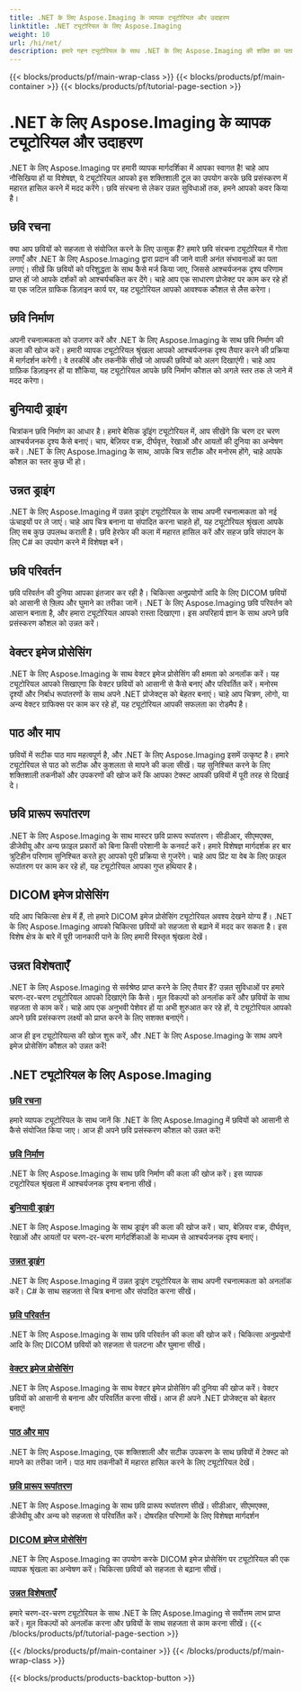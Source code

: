 ```yaml
---
title: .NET के लिए Aspose.Imaging के व्यापक ट्यूटोरियल और उदाहरण
linktitle: .NET ट्यूटोरियल के लिए Aspose.Imaging
weight: 10
url: /hi/net/
description: हमारे गहन ट्यूटोरियल के साथ .NET के लिए Aspose.Imaging की शक्ति का पता लगाएं। छवि संरचना से लेकर उन्नत सुविधाओं तक, अपने कौशल को बढ़ाएं और अपने छवि प्रसंस्करण गेम को उन्नत करें।
---
```


{{< blocks/products/pf/main-wrap-class >}}
{{< blocks/products/pf/main-container >}}
{{< blocks/products/pf/tutorial-page-section >}}

# .NET के लिए Aspose.Imaging के व्यापक ट्यूटोरियल और उदाहरण


.NET के लिए Aspose.Imaging पर हमारी व्यापक मार्गदर्शिका में आपका स्वागत है! चाहे आप नौसिखिया हों या विशेषज्ञ, ये ट्यूटोरियल आपको इस शक्तिशाली टूल का उपयोग करके छवि प्रसंस्करण में महारत हासिल करने में मदद करेंगे। छवि संरचना से लेकर उन्नत सुविधाओं तक, हमने आपको कवर किया है।

## छवि रचना

क्या आप छवियों को सहजता से संयोजित करने के लिए उत्सुक हैं? हमारे छवि संरचना ट्यूटोरियल में गोता लगाएँ और .NET के लिए Aspose.Imaging द्वारा प्रदान की जाने वाली अनंत संभावनाओं का पता लगाएं। सीखें कि छवियों को परिशुद्धता के साथ कैसे मर्ज किया जाए, जिससे आश्चर्यजनक दृश्य परिणाम प्राप्त हों जो आपके दर्शकों को आश्चर्यचकित कर देंगे। चाहे आप एक साधारण प्रोजेक्ट पर काम कर रहे हों या एक जटिल ग्राफिक डिज़ाइन कार्य पर, यह ट्यूटोरियल आपको आवश्यक कौशल से लैस करेगा।

## छवि निर्माण

अपनी रचनात्मकता को उजागर करें और .NET के लिए Aspose.Imaging के साथ छवि निर्माण की कला की खोज करें। हमारी व्यापक ट्यूटोरियल श्रृंखला आपको आश्चर्यजनक दृश्य तैयार करने की प्रक्रिया में मार्गदर्शन करेगी। वे तरकीबें और तकनीकें सीखें जो आपकी छवियों को अलग दिखाएंगी। चाहे आप ग्राफ़िक डिज़ाइनर हों या शौकिया, यह ट्यूटोरियल आपके छवि निर्माण कौशल को अगले स्तर तक ले जाने में मदद करेगा।

## बुनियादी ड्राइंग

चित्रांकन छवि निर्माण का आधार है। हमारे बेसिक ड्रॉइंग ट्यूटोरियल में, आप सीखेंगे कि चरण दर चरण आश्चर्यजनक दृश्य कैसे बनाएं। चाप, बेज़ियर वक्र, दीर्घवृत्त, रेखाओं और आयतों की दुनिया का अन्वेषण करें। .NET के लिए Aspose.Imaging के साथ, आपके चित्र सटीक और मनोरम होंगे, चाहे आपके कौशल का स्तर कुछ भी हो।

## उन्नत ड्राइंग

.NET के लिए Aspose.Imaging में उन्नत ड्राइंग ट्यूटोरियल के साथ अपनी रचनात्मकता को नई ऊंचाइयों पर ले जाएं। चाहे आप चित्र बनाना या संपादित करना चाहते हों, यह ट्यूटोरियल श्रृंखला आपके लिए सब कुछ उपलब्ध कराती है। छवि हेरफेर की कला में महारत हासिल करें और सहज छवि संपादन के लिए C# का उपयोग करने में विशेषज्ञ बनें।

## छवि परिवर्तन

छवि परिवर्तन की दुनिया आपका इंतजार कर रही है। चिकित्सा अनुप्रयोगों आदि के लिए DICOM छवियों को आसानी से फ़्लिप और घुमाने का तरीका जानें। .NET के लिए Aspose.Imaging छवि परिवर्तन को आसान बनाता है, और हमारा ट्यूटोरियल आपको रास्ता दिखाएगा। इस अपरिहार्य ज्ञान के साथ अपने छवि प्रसंस्करण कौशल को उन्नत करें।

## वेक्टर इमेज प्रोसेसिंग

.NET के लिए Aspose.Imaging के साथ वेक्टर इमेज प्रोसेसिंग की क्षमता को अनलॉक करें। यह ट्यूटोरियल आपको सिखाएगा कि वेक्टर छवियों को आसानी से कैसे बनाएं और परिवर्तित करें। मनोरम दृश्यों और निर्बाध रूपांतरणों के साथ अपने .NET प्रोजेक्ट्स को बेहतर बनाएं। चाहे आप चित्रण, लोगो, या अन्य वेक्टर ग्राफिक्स पर काम कर रहे हों, यह ट्यूटोरियल आपकी सफलता का रोडमैप है।

## पाठ और माप

छवियों में सटीक पाठ माप महत्वपूर्ण है, और .NET के लिए Aspose.Imaging इसमें उत्कृष्ट है। हमारे ट्यूटोरियल से पाठ को सटीक और कुशलता से मापने की कला सीखें। यह सुनिश्चित करने के लिए शक्तिशाली तकनीकों और उपकरणों की खोज करें कि आपका टेक्स्ट आपकी छवियों में पूरी तरह से दिखाई दे।

## छवि प्रारूप रूपांतरण

.NET के लिए Aspose.Imaging के साथ मास्टर छवि प्रारूप रूपांतरण। सीडीआर, सीएमएक्स, डीजेवीयू और अन्य फ़ाइल प्रकारों को बिना किसी परेशानी के कनवर्ट करें। हमारे विशेषज्ञ मार्गदर्शक हर बार त्रुटिहीन परिणाम सुनिश्चित करते हुए आपको पूरी प्रक्रिया से गुजरेंगे। चाहे आप प्रिंट या वेब के लिए फ़ाइल रूपांतरण पर काम कर रहे हों, यह ट्यूटोरियल आपका गुप्त हथियार है।

## DICOM इमेज प्रोसेसिंग

यदि आप चिकित्सा क्षेत्र में हैं, तो हमारे DICOM इमेज प्रोसेसिंग ट्यूटोरियल अवश्य देखने योग्य हैं। .NET के लिए Aspose.Imaging आपको चिकित्सा छवियों को सहजता से बढ़ाने में मदद कर सकता है। इस विशेष क्षेत्र के बारे में पूरी जानकारी पाने के लिए हमारी विस्तृत श्रृंखला देखें।

## उन्नत विशेषताएँ

.NET के लिए Aspose.Imaging से सर्वश्रेष्ठ प्राप्त करने के लिए तैयार हैं? उन्नत सुविधाओं पर हमारे चरण-दर-चरण ट्यूटोरियल आपको दिखाएंगे कि कैसे। मूल विकल्पों को अनलॉक करें और छवियों के साथ सहजता से काम करें। चाहे आप एक अनुभवी पेशेवर हों या अभी शुरुआत कर रहे हों, ये ट्यूटोरियल आपको अपने छवि प्रसंस्करण लक्ष्यों को प्राप्त करने के लिए सशक्त बनाएंगे।

आज ही इन ट्यूटोरियल्स की खोज शुरू करें, और .NET के लिए Aspose.Imaging के साथ अपने इमेज प्रोसेसिंग कौशल को उन्नत करें!
## .NET ट्यूटोरियल के लिए Aspose.Imaging
### [छवि रचना](./image-composition/)
हमारे व्यापक ट्यूटोरियल के साथ जानें कि .NET के लिए Aspose.Imaging में छवियों को आसानी से कैसे संयोजित किया जाए। आज ही अपने छवि प्रसंस्करण कौशल को उन्नत करें!
### [छवि निर्माण](./image-creation/)
.NET के लिए Aspose.Imaging के साथ छवि निर्माण की कला की खोज करें। इस व्यापक ट्यूटोरियल श्रृंखला में आश्चर्यजनक दृश्य बनाना सीखें।
### [बुनियादी ड्राइंग](./basic-drawing/)
.NET के लिए Aspose.Imaging के साथ ड्राइंग की कला की खोज करें। चाप, बेज़ियर वक्र, दीर्घवृत्त, रेखाओं और आयतों पर चरण-दर-चरण मार्गदर्शिकाओं के माध्यम से आश्चर्यजनक दृश्य बनाएं।
### [उन्नत ड्राइंग](./advanced-drawing/)
.NET के लिए Aspose.Imaging में उन्नत ड्राइंग ट्यूटोरियल के साथ अपनी रचनात्मकता को अनलॉक करें। C# के साथ सहजता से चित्र बनाना और संपादित करना सीखें।
### [छवि परिवर्तन](./image-transformation/)
.NET के लिए Aspose.Imaging के साथ छवि परिवर्तन की कला की खोज करें। चिकित्सा अनुप्रयोगों आदि के लिए DICOM छवियों को सहजता से पलटना और घुमाना सीखें।
### [वेक्टर इमेज प्रोसेसिंग](./vector-image-processing/)
.NET के लिए Aspose.Imaging के साथ वेक्टर इमेज प्रोसेसिंग की दुनिया की खोज करें। वेक्टर छवियों को आसानी से बनाना और परिवर्तित करना सीखें। आज ही अपने .NET प्रोजेक्ट्स को बेहतर बनाएं!
### [पाठ और माप](./text-and-measurements/)
.NET के लिए Aspose.Imaging, एक शक्तिशाली और सटीक उपकरण के साथ छवियों में टेक्स्ट को मापने का तरीका जानें। पाठ माप तकनीकों में महारत हासिल करने के लिए ट्यूटोरियल देखें।
### [छवि प्रारूप रूपांतरण](./image-format-conversion/)
.NET के लिए Aspose.Imaging के साथ छवि प्रारूप रूपांतरण सीखें। सीडीआर, सीएमएक्स, डीजेवीयू और अन्य को सहजता से परिवर्तित करें। दोषरहित परिणामों के लिए विशेषज्ञ मार्गदर्शन
### [DICOM इमेज प्रोसेसिंग](./dicom-image-processing/)
.NET के लिए Aspose.Imaging का उपयोग करके DICOM इमेज प्रोसेसिंग पर ट्यूटोरियल की एक व्यापक श्रृंखला का अन्वेषण करें। चिकित्सा छवियों को सहजता से बढ़ाना सीखें।
### [उन्नत विशेषताएँ](./advanced-features/)
हमारे चरण-दर-चरण ट्यूटोरियल के साथ .NET के लिए Aspose.Imaging से सर्वोत्तम लाभ प्राप्त करें। मूल विकल्पों को अनलॉक करना और छवियों के साथ सहजता से काम करना सीखें।
{{< /blocks/products/pf/tutorial-page-section >}}

{{< /blocks/products/pf/main-container >}}
{{< /blocks/products/pf/main-wrap-class >}}

{{< blocks/products/products-backtop-button >}}
